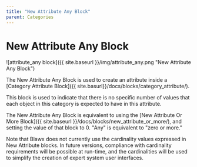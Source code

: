 ```yaml
---
title: "New Attribute Any Block"
parent: Categories
---
```

# New Attribute Any Block
![attribute_any block]({{ site.baseurl }}/img/attribute_any.png "New Attribute Any Block")

The New Attribute Any Block is used to create an attribute inside a [Category Attribute Block]({{ site.basurl}}/docs/blocks/category_attribute/).

This block is used to indicate that there is no specific number of values that each object in this category is expected to have in this attribute.

The New Attribute Any Block is equivalent to using the [New Attribute Or More Block]({{ site.baseurl }}/docs/blocks/new_attribute_or_more/), and setting the value of that block to 0. "Any" is equivalent to "zero or more."

Note that Blawx does not currently use the cardinality values expressed in New Attribute blocks. In future versions, compliance with cardinality requirements will be possible at run-time, and the cardinalities will be used to simplify the creation of expert system user interfaces.